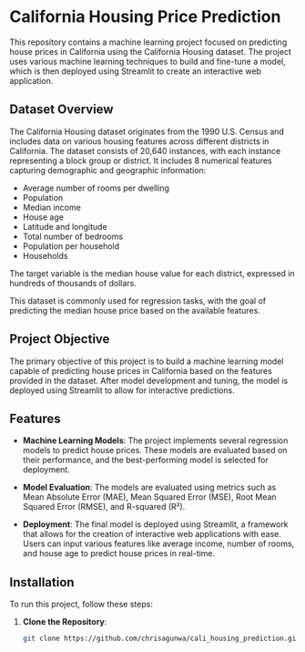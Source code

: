 # California Housing Price Prediction

This repository contains a machine learning project focused on predicting house prices in California using the California Housing dataset. The project uses various machine learning techniques to build and fine-tune a model, which is then deployed using Streamlit to create an interactive web application.

## Dataset Overview

The California Housing dataset originates from the 1990 U.S. Census and includes data on various housing features across different districts in California. The dataset consists of 20,640 instances, with each instance representing a block group or district. It includes 8 numerical features capturing demographic and geographic information:
- Average number of rooms per dwelling
- Population
- Median income
- House age
- Latitude and longitude
- Total number of bedrooms
- Population per household
- Households

The target variable is the median house value for each district, expressed in hundreds of thousands of dollars.

This dataset is commonly used for regression tasks, with the goal of predicting the median house price based on the available features.

## Project Objective

The primary objective of this project is to build a machine learning model capable of predicting house prices in California based on the features provided in the dataset. After model development and tuning, the model is deployed using Streamlit to allow for interactive predictions.

## Features

- **Machine Learning Models**: The project implements several regression models to predict house prices. These models are evaluated based on their performance, and the best-performing model is selected for deployment.
  
- **Model Evaluation**: The models are evaluated using metrics such as Mean Absolute Error (MAE), Mean Squared Error (MSE), Root Mean Squared Error (RMSE), and R-squared (R²).
  
- **Deployment**: The final model is deployed using Streamlit, a framework that allows for the creation of interactive web applications with ease. Users can input various features like average income, number of rooms, and house age to predict house prices in real-time.

## Installation

To run this project, follow these steps:

1. **Clone the Repository**:
   ```bash
   git clone https://github.com/chrisagunwa/cali_housing_prediction.git
